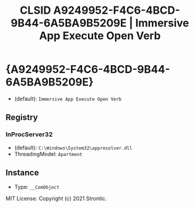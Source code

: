 ﻿---
title: "CLSID A9249952-F4C6-4BCD-9B44-6A5BA9B5209E | Immersive App Execute Open Verb"
excerpt: What is COM-Object CLSID A9249952-F4C6-4BCD-9B44-6A5BA9B5209E?
---

# {A9249952-F4C6-4BCD-9B44-6A5BA9B5209E}

* (default): `Immersive App Execute Open Verb`

## Registry


### InProcServer32

* (default): `C:\Windows\System32\appresolver.dll`
* ThreadingModel: `Apartment`

## Instance

* Type: `__ComObject`

MIT License. Copyright (c) 2021 Strontic.


